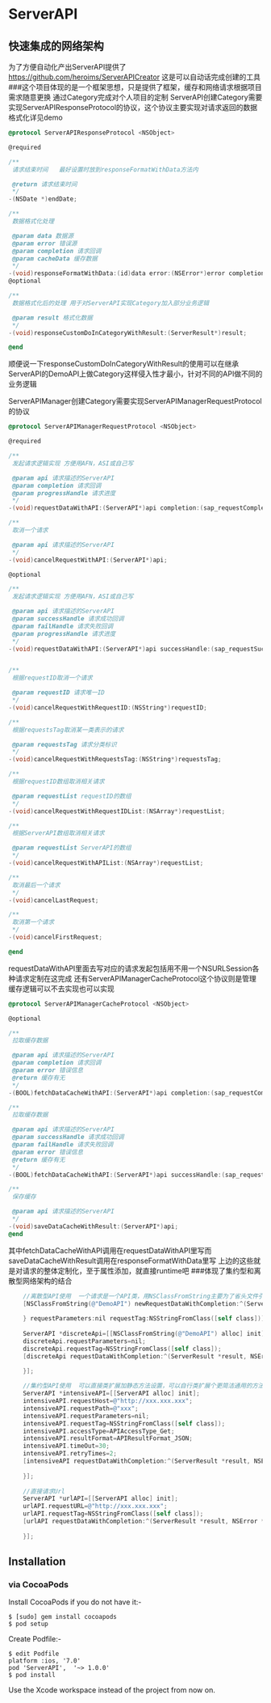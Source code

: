 # ServerAPI
## 快速集成的网络架构
为了方便自动化产出ServerAPI提供了
https://github.com/heroims/ServerAPICreator
这是可以自动话完成创建的工具
###这个项目体现的是一个框架思想，只是提供了框架，缓存和网络请求根据项目需求随意更换
通过Category完成对个人项目的定制
ServerAPI创建Category需要实现ServerAPIResponseProtocol的协议，这个协议主要实现对请求返回的数据格式化详见demo
```Objective-C
@protocol ServerAPIResponseProtocol <NSObject>

@required

/**
 请求结束时间   最好设置时放到responseFormatWithData方法内

 @return 请求结束时间
 */
-(NSDate *)endDate;

/**
 数据格式化处理

 @param data 数据源
 @param error 错误源
 @param completion 请求回调
 @param cacheData 缓存数据
 */
-(void)responseFormatWithData:(id)data error:(NSError*)error completion:(sap_requestCompletion)completion cacheData:(id)cacheData;
@optional

/**
 数据格式化后的处理 用于对ServerAPI实现Category加入部分业务逻辑

 @param result 格式化数据
 */
-(void)responseCustomDoInCategoryWithResult:(ServerResult*)result;

@end
```
顺便说一下responseCustomDoInCategoryWithResult的使用可以在继承ServerAPI的DemoAPI上做Category这样侵入性才最小，针对不同的API做不同的业务逻辑

ServerAPIManager创建Category需要实现ServerAPIManagerRequestProtocol的协议
```Objective-C
@protocol ServerAPIManagerRequestProtocol <NSObject>

@required

/**
 发起请求逻辑实现 方便用AFN，ASI或自己写

 @param api 请求描述的ServerAPI
 @param completion 请求回调
 @param progressHandle 请求进度
 */
-(void)requestDataWithAPI:(ServerAPI*)api completion:(sap_requestCompletion)completion progressHandle:(sap_progressHandle)progressHandle;

/**
 取消一个请求

 @param api 请求描述的ServerAPI
 */
-(void)cancelRequestWithAPI:(ServerAPI*)api;

@optional

/**
 发起请求逻辑实现 方便用AFN，ASI或自己写

 @param api 请求描述的ServerAPI
 @param successHandle 请求成功回调
 @param failHandle 请求失败回调
 @param progressHandle 请求进度
 */
-(void)requestDataWithAPI:(ServerAPI*)api successHandle:(sap_requestSuccessHandle)successHandle failHandle:(sap_requestFailHandle)failHandle progressHandle:(sap_progressHandle)progressHandle;


/**
 根据requestID取消一个请求

 @param requestID 请求唯一ID
 */
-(void)cancelRequestWithRequestID:(NSString*)requestID;

/**
 根据requestsTag取消某一类表示的请求

 @param requestsTag 请求分类标识
 */
-(void)cancelRequestWithRequestsTag:(NSString*)requestsTag;

/**
 根据requestID数组取消相关请求

 @param requestList requestID的数组
 */
-(void)cancelRequestWithRequestIDList:(NSArray*)requestList;

/**
 根据ServerAPI数组取消相关请求

 @param requestList ServerAPI的数组
 */
-(void)cancelRequestWithAPIList:(NSArray*)requestList;

/**
 取消最后一个请求
 */
-(void)cancelLastRequest;

/**
 取消第一个请求
 */
-(void)cancelFirstRequest;

@end
```
requestDataWithAPI里面去写对应的请求发起包括用不用一个NSURLSession各种请求定制在这完成
还有ServerAPIManagerCacheProtocol这个协议则是管理缓存逻辑可以不去实现也可以实现
```Objective-C
@protocol ServerAPIManagerCacheProtocol <NSObject>

@optional

/**
 拉取缓存数据

 @param api 请求描述的ServerAPI
 @param completion 请求回调
 @param error 错误信息
 @return 缓存有无
 */
-(BOOL)fetchDataCacheWithAPI:(ServerAPI*)api completion:(sap_requestCompletion)completion error:(NSError*)error;

/**
 拉取缓存数据

 @param api 请求描述的ServerAPI
 @param successHandle 请求成功回调
 @param failHandle 请求失败回调
 @param error 错误信息
 @return 缓存有无
 */
-(BOOL)fetchDataCacheWithAPI:(ServerAPI*)api successHandle:(sap_requestCompletion)successHandle failHandle:(sap_requestFailHandle)failHandle error:(NSError*)error;

/**
 保存缓存

 @param api 请求描述的ServerAPI
 */
-(void)saveDataCacheWithResult:(ServerAPI*)api;
@end
```
其中fetchDataCacheWithAPI调用在requestDataWithAPI里写而saveDataCacheWithResult调用在responseFormatWithData里写
上边的这些就是对请求的整体定制化，至于属性添加，就直接runtime吧
###体现了集约型和离散型网络架构的结合
```Objective-C
    //离散型API使用  一个请求是一个API类，用NSClassFromString主要为了省头文件引用懒得加头文件。。。           
    [NSClassFromString(@"DemoAPI") newRequestDataWithCompletion:^(ServerResult *result, NSError *errInfo) {
        
    } requestParameters:nil requestTag:NSStringFromClass([self class])];
    
    ServerAPI *discreteApi=[[NSClassFromString(@"DemoAPI") alloc] init];
    discreteApi.requestParameters=nil;
    discreteApi.requestTag=NSStringFromClass([self class]);
    [discreteApi requestDataWithCompletion:^(ServerResult *result, NSError *errInfo) {
        
    }];

    //集约型API使用  可以直接类扩展加静态方法设置，可以自行类扩展个更简洁通用的方法这里只距离
    ServerAPI *intensiveAPI=[[ServerAPI alloc] init];
    intensiveAPI.requestHost=@"http://xxx.xxx.xxx";
    intensiveAPI.requestPath=@"xxx";
    intensiveAPI.requestParameters=nil;
    intensiveAPI.requestTag=NSStringFromClass([self class]);
    intensiveAPI.accessType=APIAccessType_Get;
    intensiveAPI.resultFormat=APIResultFormat_JSON;
    intensiveAPI.timeOut=30;
    intensiveAPI.retryTimes=2;
    [intensiveAPI requestDataWithCompletion:^(ServerResult *result, NSError *errInfo) {
        
    }];
    
    //直接请求Url
    ServerAPI *urlAPI=[[ServerAPI alloc] init];
    urlAPI.requestURL=@"http://xxx.xxx.xxx";
    urlAPI.requestTag=NSStringFromClass([self class]);
    [urlAPI requestDataWithCompletion:^(ServerResult *result, NSError *errInfo) {
        
    }];

```
## Installation

### via CocoaPods
Install CocoaPods if you do not have it:-
````
$ [sudo] gem install cocoapods
$ pod setup
````
Create Podfile:-
````
$ edit Podfile
platform :ios, '7.0'
pod 'ServerAPI',  '~> 1.0.0'
$ pod install
````
Use the Xcode workspace instead of the project from now on.
